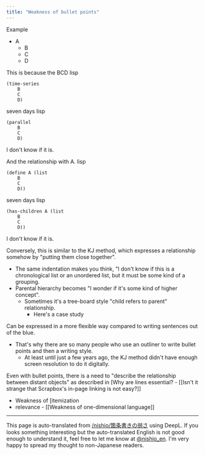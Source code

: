 ```yaml
---
title: "Weakness of bullet points"
---
```


Example
- A
    - B
    - C
    - D

This is because the BCD
lisp

```
(time-series
	B
	C
	D)
```

seven days
lisp

```
(parallel
	B
	C
	D)
```

I don't know if it is.

And the relationship with A.
lisp

```
(define A (list
	B
	C
	D))
```

seven days
lisp

```
(has-children A (list
	B
	C
	D))
```

I don't know if it is.

Conversely, this is similar to the KJ method, which expresses a relationship somehow by "putting them close together".
- The same indentation makes you think, "I don't know if this is a chronological list or an unordered list, but it must be some kind of a grouping.
- Parental hierarchy becomes "I wonder if it's some kind of higher concept".
    - Sometimes it's a tree-board style "child refers to parent" relationship.
        - Here's a case study

Can be expressed in a more flexible way compared to writing sentences out of the blue.
- That's why there are so many people who use an outliner to write bullet points and then a writing style.
    - At least until just a few years ago, the KJ method didn't have enough screen resolution to do it digitally.

Even with bullet points, there is a need to "describe the relationship between distant objects" as described in [Why are lines essential?
    - [[Isn't it strange that Scrapbox's in-page linking is not easy?]]

- Weakness of [itemization
- relevance
        - [[Weakness of one-dimensional language]]

---
This page is auto-translated from [/nishio/箇条書きの弱さ](https://scrapbox.io/nishio/箇条書きの弱さ) using DeepL. If you looks something interesting but the auto-translated English is not good enough to understand it, feel free to let me know at [@nishio_en](https://twitter.com/nishio_en). I'm very happy to spread my thought to non-Japanese readers.